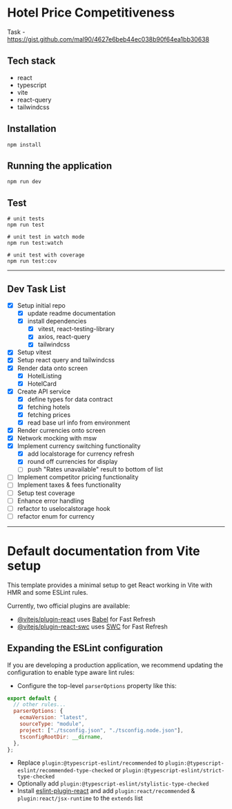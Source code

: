 # Hotel Price Competitiveness

Task - https://gist.github.com/mal90/4627e6beb44ec038b90f64ea1bb30638

## Tech stack

- react
- typescript
- vite
- react-query
- tailwindcss

## Installation

```shell
npm install
```

## Running the application

```shell
npm run dev

```

## Test

```shell
# unit tests
npm run test

# unit test in watch mode
npm run test:watch

# unit test with coverage
npm run test:cov
```

---

## Dev Task List

- [x] Setup initial repo
  - [x] update readme documentation
  - [x] install dependencies
    - [x] vitest, react-testing-library
    - [x] axios, react-query
    - [x] tailwindcss
- [x] Setup vitest
- [x] Setup react query and tailwindcss
- [x] Render data onto screen
  - [x] HotelListing
  - [x] HotelCard
- [x] Create API service
  - [x] define types for data contract
  - [x] fetching hotels
  - [x] fetching prices
  - [x] read base url info from environment
- [x] Render currencies onto screen
- [x] Network mocking with msw
- [x] Implement currency switching functionality
  - [x] add localstorage for currency refresh
  - [x] round off currencies for display
  - [ ] push "Rates unavailable" result to bottom of list
- [ ] Implement competitor pricing functionality
- [ ] Implement taxes & fees functionality
- [ ] Setup test coverage
- [ ] Enhance error handling
- [ ] refactor to uselocalstorage hook
- [ ] refactor enum for currency

---

# Default documentation from Vite setup

This template provides a minimal setup to get React working in Vite with HMR and some ESLint rules.

Currently, two official plugins are available:

- [@vitejs/plugin-react](https://github.com/vitejs/vite-plugin-react/blob/main/packages/plugin-react/README.md) uses [Babel](https://babeljs.io/) for Fast Refresh
- [@vitejs/plugin-react-swc](https://github.com/vitejs/vite-plugin-react-swc) uses [SWC](https://swc.rs/) for Fast Refresh

## Expanding the ESLint configuration

If you are developing a production application, we recommend updating the configuration to enable type aware lint rules:

- Configure the top-level `parserOptions` property like this:

```js
export default {
  // other rules...
  parserOptions: {
    ecmaVersion: "latest",
    sourceType: "module",
    project: ["./tsconfig.json", "./tsconfig.node.json"],
    tsconfigRootDir: __dirname,
  },
};
```

- Replace `plugin:@typescript-eslint/recommended` to `plugin:@typescript-eslint/recommended-type-checked` or `plugin:@typescript-eslint/strict-type-checked`
- Optionally add `plugin:@typescript-eslint/stylistic-type-checked`
- Install [eslint-plugin-react](https://github.com/jsx-eslint/eslint-plugin-react) and add `plugin:react/recommended` & `plugin:react/jsx-runtime` to the `extends` list
